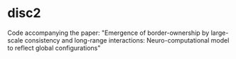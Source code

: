 # disc2
Code accompanying the paper: "Emergence of border-ownership by large-scale consistency and long-range interactions: Neuro-computational model to reflect global configurations"
